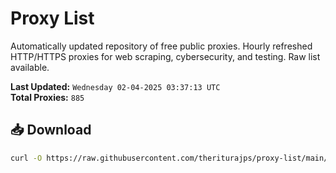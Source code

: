 # Proxy List

Automatically updated repository of free public proxies. Hourly refreshed HTTP/HTTPS proxies for web scraping, cybersecurity, and testing. Raw list available.

**Last Updated:** `Wednesday 02-04-2025 03:37:13 UTC`  
**Total Proxies:** `885`

## 📥 Download
```bash
curl -O https://raw.githubusercontent.com/theriturajps/proxy-list/main/proxies.txt
